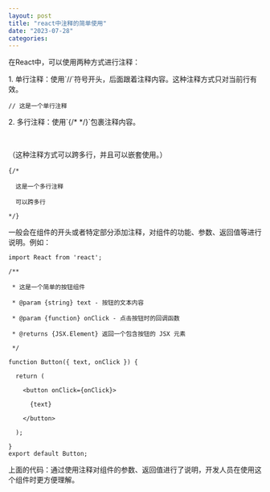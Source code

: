 ```yaml
---
layout: post
title: "react中注释的简单使用"
date: "2023-07-28"
categories: 
---
```

<p>在React中，可以使用两种方式进行注释：</p>

<p>1. 单行注释：使用`//`符号开头，后面跟着注释内容。这种注释方式只对当前行有效。</p>

<pre>
<code>// 这是一个单行注释</code></pre>

<p>2. 多行注释：使用`{/* */}`包裹注释内容。</p>

<p>&nbsp;</p>

<pre>
（这种注释方式可以跨多行，并且可以嵌套使用。）

<code>{/*

&nbsp; 这是一个多行注释

&nbsp; 可以跨多行

*/}</code></pre>

<p>一般会在组件的开头或者特定部分添加注释，对组件的功能、参数、返回值等进行说明。例如：</p>

<pre>
<code>import React from &#39;react&#39;;

/**

&nbsp;* 这是一个简单的按钮组件

&nbsp;* @param {string} text - 按钮的文本内容

&nbsp;* @param {function} onClick - 点击按钮时的回调函数

&nbsp;* @returns {JSX.Element} 返回一个包含按钮的 JSX 元素

&nbsp;*/

function Button({ text, onClick }) {

&nbsp; return (

&nbsp;&nbsp;&nbsp; &lt;button onClick={onClick}&gt;

&nbsp;&nbsp;&nbsp;&nbsp;&nbsp; {text}

&nbsp;&nbsp;&nbsp; &lt;/button&gt;

&nbsp; );

}
export default Button;</code></pre>

<p>上面的代码：通过使用注释对组件的参数、返回值进行了说明，开发人员在使用这个组件时更方便理解。</p>

<p>&nbsp;</p>


